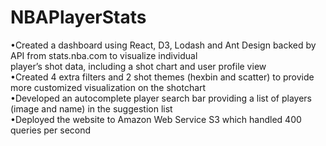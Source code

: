 # NBAPlayerStats <br />
•Created a dashboard using React, D3, Lodash and Ant Design backed by API from stats.nba.com to visualize individual <br />
 player’s shot data, including a shot chart and user profile view <br />
•Created 4 extra filters and 2 shot themes (hexbin and scatter) to provide more customized visualization on the shotchart <br />
•Developed an autocomplete player search bar providing a list of players (image and name) in the suggestion list <br />
•Deployed the website to Amazon Web Service S3 which handled 400 queries per second <br />

